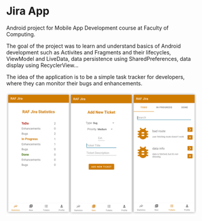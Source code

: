 # Jira App

Android project for Mobile App Development course at Faculty of Computing.

The goal of the project was to learn and understand basics of Android development such as Activites and Fragments and their lifecycles, ViewModel and LiveData, data persistence using SharedPreferences, data display using RecyclerView...

The idea of the application is to be a simple task tracker for developers, where they can monitor their bugs and enhancements.

![App Example](app/screenshots/screenshots.png?raw=true "Title")
